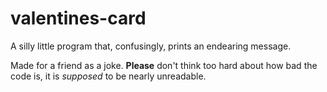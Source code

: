 # valentines-card

A silly little program that, confusingly, prints an endearing message.

Made for a friend as a joke. **Please** don't think too hard about how bad the code is, it is *supposed* to be nearly unreadable.
